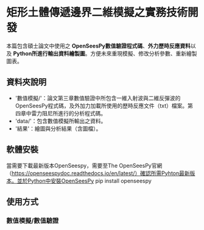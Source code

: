 # 矩形土體傳遞邊界二維模擬之實務技術開發
本篇包含碩士論文中使用之 **OpenSeesPy數值驗證程式碼**、**外力歷時反應資料**以及 **Python所進行輸出資料繪製圖**。方便未來重現模擬、修改分析參數、重新繪製圖表。
## 資料夾說明
- '數值模擬/'：論文第三章數值驗證中所包含一維入射波與二維反彈波的OpenSeesPy程式碼，及外加力加載所使用的歷時反應文件（txt）檔案。第四章中雷力阻尼所進行的分析程式碼。
- 'data/'：包含數值模擬所輸出之資料。
- '結果'：繪圖與分析結果（含圖檔）。
## 軟體安裝
當需要下載最新版本OpenSeespy，需要至The OpenSeesPy官網（https://openseespydoc.readthedocs.io/en/latest/）確認所需Pyhton最新版本。並於Python中安裝OpenSeesPy
pip install openseespy
## 使用方式

### 數值模擬/數值驗證
